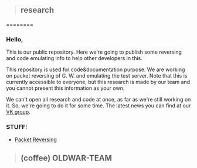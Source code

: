 > ## research
========

### Hello, 

This is our public repository. 
Here we're going to publish some reversing and code emulating info to help other developers in this. 

This repository is used for code&documentation purpose. We are working on packet reversing of G. W. and emulating the test server. 
Note that this is currently accessible to everyone, but this research is made by our team and you cannot present this information as your own.

We can't open all research and code at once, as far as we're still working on it. So, we're going to do it for some time.
The latest news you can find at our [VK group](http://vk.com/guildwars2_oldwar).

### STUFF:

* [Packet Reversing](https://github.com/EuCasty/research/wiki/_pages)

> ## (coffee) OLDWAR-TEAM
